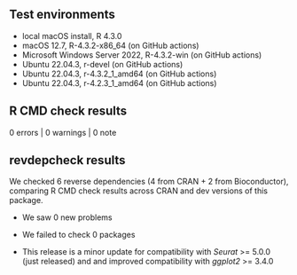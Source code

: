 ## Test environments

* local macOS install, R 4.3.0
* macOS 12.7, R-4.3.2-x86_64 (on GitHub actions)
* Microsoft Windows Server 2022, R-4.3.2-win (on GitHub actions)
* Ubuntu 22.04.3, r-devel (on GitHub actions)
* Ubuntu 22.04.3, r-4.3.2_1_amd64 (on GitHub actions)
* Ubuntu 22.04.3, r-4.2.3_1_amd64 (on GitHub actions)

## R CMD check results

0 errors | 0 warnings | 0 note

## revdepcheck results

We checked 6 reverse dependencies (4 from CRAN + 2 from Bioconductor), comparing R CMD check results across CRAN and dev versions of this package.

 * We saw 0 new problems
 * We failed to check 0 packages
 
 * This release is a minor update for compatibility with _Seurat_ >= 5.0.0
   (just released) and and improved compatibility with _ggplot2_ >= 3.4.0
